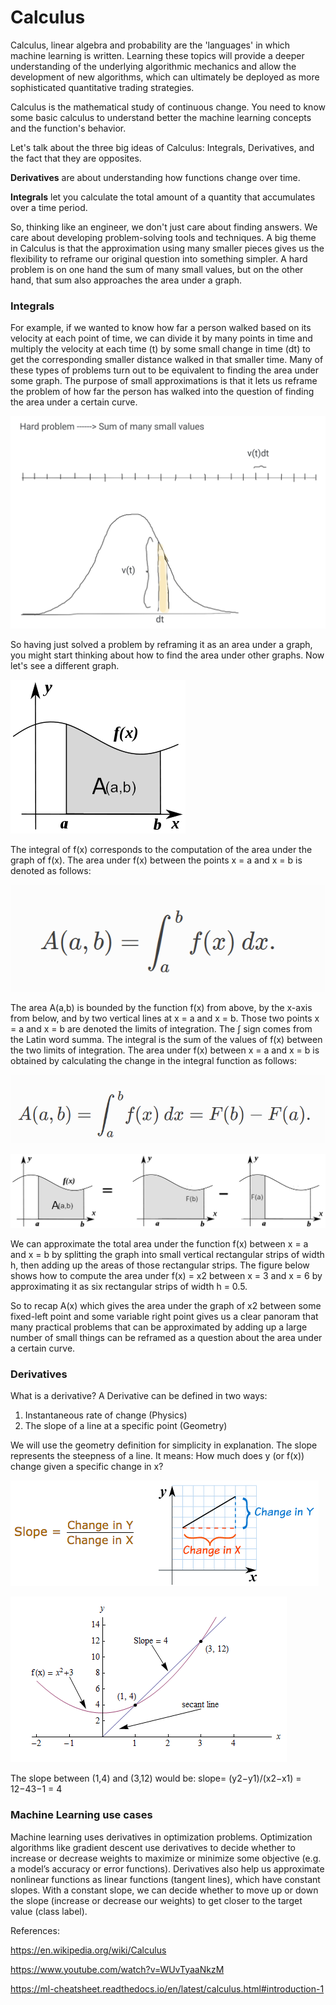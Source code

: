 
# Calculus

Calculus, linear algebra and probability are the 'languages' in which machine learning is written. 
Learning these topics will provide a deeper understanding of the underlying algorithmic mechanics and allow the development of new algorithms, which can ultimately be deployed as more sophisticated quantitative trading strategies.

Calculus is the mathematical study of continuous change. You need to know some basic calculus to understand better the machine learning concepts and the function's behavior.

Let's talk about the three big ideas of Calculus: Integrals, Derivatives, and the fact that they are opposites.

**Derivatives** are about understanding how functions change over time.

**Integrals** let you calculate the total amount of a quantity that accumulates over a time period.

So, thinking like an engineer, we don't just care about finding answers. We care about developing problem-solving tools and techniques. A big theme in Calculus is that the approximation using many smaller pieces gives us the flexibility to reframe our original question into something simpler. A hard problem is on one hand the sum of many small values, but on the other hand, that sum also approaches the area under a graph.


### Integrals

For example, if we wanted to know how far a person walked based on its velocity at each point of time, we can divide it by many points in time and multiply the velocity at each time (t) by some small change in time (dt) to get the corresponding smaller distance walked in that smaller time.
Many of these types of problems turn out to be equivalent to finding the area under some graph. The purpose of small approximations is that it lets us reframe the problem of how far the person has walked into the question of finding the area under a certain curve.


![calculus_graph1.png](../assets/calculus_graph1.png)

So having just solved a problem by reframing it as an area under a graph, you might start thinking about how to find the area under other graphs. Now let's see a different graph.

![calculus_graph2.png](../assets/calculus_graph2.png)

The integral of f(x) corresponds to the computation of the area under the graph of f(x). The area under f(x) between the points x = a and x = b is denoted as follows:

![formula%201.png](../assets/formula%201.png)

The area A(a,b) is bounded by the function f(x) from above, by the x-axis from below, and by two vertical lines at x = a and x = b. Those two points x = a and x = b are denoted the limits of integration. The ∫ sign comes from the Latin word summa. The integral is the sum of the values of f(x) between the two limits of integration.
The area under f(x) between x = a and x = b is obtained by calculating the change in the integral function as follows:

![formula%202.png](../assets/formula%202.png)

![calculus_graph5.png](../assets/calculus_graph5.png)

We can approximate the total area under the function f(x) between x = a and x = b by splitting the graph into small vertical rectangular strips of width h, then adding up the areas of those rectangular strips. The figure below shows how to compute the area under f(x) = x2 between x = 3 and x = 6 by approximating it as six rectangular strips of width h = 0.5.


So to recap A(x) which gives the area under the graph of x2 between some fixed-left point and some variable right point gives us a clear panoram that many practical problems that can be approximated by adding up a large number of small things can be reframed as a question about the area under a certain curve.


### Derivatives

What is a derivative?
A Derivative can be defined in two ways:

1.	Instantaneous rate of change (Physics)
2.	The slope of a line at a specific point (Geometry)

We will use the geometry definition for simplicity in explanation.
The slope represents the steepness of a line. It means: How much does y (or f(x)) change given a specific change in x?


![calculus_graph_slopes.png](../assets/calculus_graph_slopes.png)

![calculus_slope2_graph.png](../assets/calculus_slope2_graph.png)

The slope between (1,4) and (3,12) would be:
slope= (y2−y1)/(x2−x1) = 12−43−1 = 4

### Machine Learning use cases


Machine learning uses derivatives in optimization problems. Optimization algorithms like gradient descent use derivatives to decide whether to increase or decrease weights to maximize or minimize some objective (e.g. a model’s accuracy or error functions). Derivatives also help us approximate nonlinear functions as linear functions (tangent lines), which have constant slopes. With a constant slope, we can decide whether to move up or down the slope (increase or decrease our weights) to get closer to the target value (class label).


References:

https://en.wikipedia.org/wiki/Calculus

https://www.youtube.com/watch?v=WUvTyaaNkzM

https://ml-cheatsheet.readthedocs.io/en/latest/calculus.html#introduction-1

